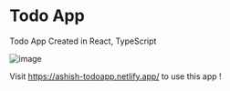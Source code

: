# Todo App 

Todo App Created in React, TypeScript

![image](https://user-images.githubusercontent.com/38873826/225512673-96bbc8bd-19be-4ba8-957e-a561287f1675.png)

Visit https://ashish-todoapp.netlify.app/ to use this app !


